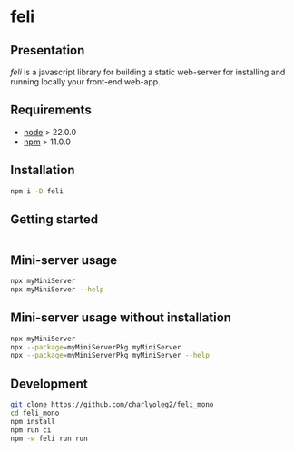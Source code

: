 feli
====


Presentation
------------

*feli* is a javascript library for building a static web-server for installing and running locally your front-end web-app.


Requirements
------------

- [node](https://nodejs.org) > 22.0.0
- [npm](https://docs.npmjs.com/cli) > 11.0.0


Installation
------------

```bash
npm i -D feli
```


Getting started
---------------

```javascript


```

Mini-server usage
-----------------

```bash
npx myMiniServer
npx myMiniServer --help
```


Mini-server usage without installation
--------------------------------------

```bash
npx myMiniServer
npx --package=myMiniServerPkg myMiniServer
npx --package=myMiniServerPkg myMiniServer --help
```


Development
-----------

```bash
git clone https://github.com/charlyoleg2/feli_mono
cd feli_mono
npm install
npm run ci
npm -w feli run run
```

